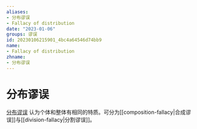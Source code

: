```yaml
---
aliases:
- 分布谬误
- Fallacy of distribution
date: "2023-01-06"
groups: 谬误
id: 20230106215901_4bc4a64546d74bb9
name:
- Fallacy of distribution
zhname:
- 分布谬误
---
```


# 分布谬误

[分布谬误](https://zh.wikipedia.org/wiki/%E5%88%86%E5%B8%83%E8%AC%AC%E8%AA%A4) 认为个体和整体有相同的特质。可分为[[composition-fallacy|合成谬误]]与[[division-fallacy|分割谬误]]。
